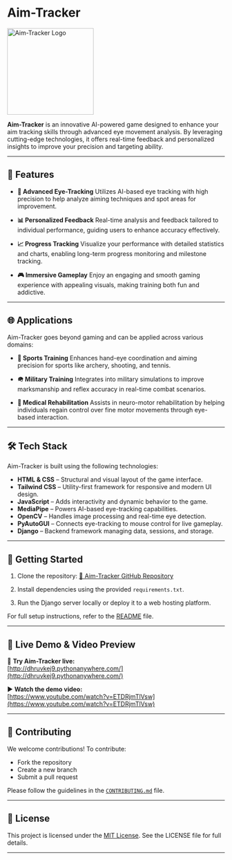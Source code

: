 # Aim-Tracker

<img src="http://dhruvkej9.pythonanywhere.com/Assets/Black%20Vintage%20Artemis%20Archery%20Logo%20Design%20template%20(1).png" alt="Aim-Tracker Logo" height="200px" width="200px">

**Aim-Tracker** is an innovative AI-powered game designed to enhance your aim tracking skills through advanced eye movement analysis. By leveraging cutting-edge technologies, it offers real-time feedback and personalized insights to improve your precision and targeting ability.

---

## 🎯 Features

* **🎯 Advanced Eye-Tracking**
  Utilizes AI-based eye tracking with high precision to help analyze aiming techniques and spot areas for improvement.

* **📊 Personalized Feedback**
  Real-time analysis and feedback tailored to individual performance, guiding users to enhance accuracy effectively.

* **📈 Progress Tracking**
  Visualize your performance with detailed statistics and charts, enabling long-term progress monitoring and milestone tracking.

* **🎮 Immersive Gameplay**
  Enjoy an engaging and smooth gaming experience with appealing visuals, making training both fun and addictive.

---

## 🌐 Applications

Aim-Tracker goes beyond gaming and can be applied across various domains:

* **🏹 Sports Training**
  Enhances hand-eye coordination and aiming precision for sports like archery, shooting, and tennis.

* **🪖 Military Training**
  Integrates into military simulations to improve marksmanship and reflex accuracy in real-time combat scenarios.

* **🧠 Medical Rehabilitation**
  Assists in neuro-motor rehabilitation by helping individuals regain control over fine motor movements through eye-based interaction.

---

## 🛠 Tech Stack

Aim-Tracker is built using the following technologies:

* **HTML & CSS** – Structural and visual layout of the game interface.
* **Tailwind CSS** – Utility-first framework for responsive and modern UI design.
* **JavaScript** – Adds interactivity and dynamic behavior to the game.
* **MediaPipe** – Powers AI-based eye-tracking capabilities.
* **OpenCV** – Handles image processing and real-time eye detection.
* **PyAutoGUI** – Connects eye-tracking to mouse control for live gameplay.
* **Django** – Backend framework managing data, sessions, and storage.

---

## 🚀 Getting Started

1. Clone the repository:
   [🔗 Aim-Tracker GitHub Repository](https://github.com/dhruvkej9/Aim-Tracker)

2. Install dependencies using the provided `requirements.txt`.

3. Run the Django server locally or deploy it to a web hosting platform.

For full setup instructions, refer to the [README](https://github.com/dhruvkej9/Aim-Tracker/blob/main/README.md) file.

---

## 🎥 Live Demo & Video Preview

🔴 **Try Aim-Tracker live:**  
[http://dhruvkej9.pythonanywhere.com/](http://dhruvkej9.pythonanywhere.com/)

▶️ **Watch the demo video:**  
[https://www.youtube.com/watch?v=ETDRjmTlVsw](https://www.youtube.com/watch?v=ETDRjmTlVsw)

---

## 🤝 Contributing

We welcome contributions! To contribute:

* Fork the repository
* Create a new branch
* Submit a pull request

Please follow the guidelines in the [`CONTRIBUTING.md`](https://github.com/dhruvkej9/Aim-Tracker/blob/main/CONTRIBUTING.md) file.

---

## 📄 License

This project is licensed under the [MIT License](https://opensource.org/licenses/MIT). See the LICENSE file for full details.

---
